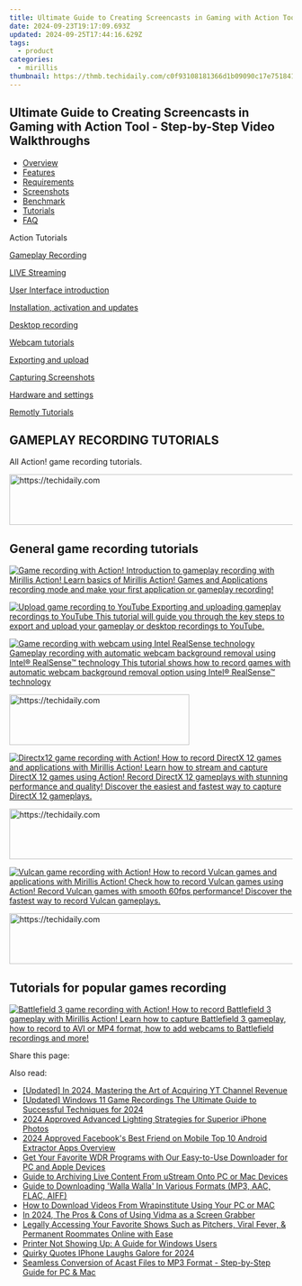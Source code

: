 ```yaml
---
title: Ultimate Guide to Creating Screencasts in Gaming with Action Tool - Step-by-Step Video Walkthroughs
date: 2024-09-23T19:17:09.693Z
updated: 2024-09-25T17:44:16.629Z
tags:
  - product
categories:
  - mirillis
thumbnail: https://thmb.techidaily.com/c0f93108181366d1b09090c17e7518417597848beec02f800a980d5086b0f997.jpg
---
```


## Ultimate Guide to Creating Screencasts in Gaming with Action Tool - Step-by-Step Video Walkthroughs

* [Overview](https://tools.techidaily.com/mirillis/products/)
* [Features](https://tools.techidaily.com/mirillis/products/)
* [Requirements](https://tools.techidaily.com/mirillis/products/)
* [Screenshots](https://tools.techidaily.com/mirillis/products/)
* [Benchmark](https://tools.techidaily.com/mirillis/products/)
* [Tutorials](https://tools.techidaily.com/mirillis/products/)
* [FAQ](https://tools.techidaily.com/mirillis/products/)

Action Tutorials

[Gameplay Recording](https://tools.techidaily.com/mirillis/products/) 

[LIVE Streaming](https://tools.techidaily.com/mirillis/products/) 

[User Interface introduction](https://tools.techidaily.com/mirillis/products/) 

[Installation, activation and updates](https://tools.techidaily.com/mirillis/products/) 

[Desktop recording](https://tools.techidaily.com/mirillis/products/) 

[Webcam tutorials](https://tools.techidaily.com/mirillis/products/) 

[Exporting and upload](https://tools.techidaily.com/mirillis/products/) 

[Capturing Screenshots](https://tools.techidaily.com/mirillis/products/) 

[Hardware and settings](https://tools.techidaily.com/mirillis/products/) 

[Remotly Tutorials](https://remotly.com/tutorials/getting-started-with-remotly-for-windows-pc) 

## GAMEPLAY RECORDING TUTORIALS

 All Action! game recording tutorials. 

<!-- affiliate ads begin -->
<a href="https://ephamedtechinc.pxf.io/c/5597632/2137205/26400" target="_top" id="2137205">
  <img src="//a.impactradius-go.com/display-ad/26400-2137205" border="0" alt="https://techidaily.com" width="728" height="90"/>
</a>
<img height="0" width="0" src="https://ephamedtechinc.pxf.io/i/5597632/2137205/26400" style="position:absolute;visibility:hidden;" border="0" />
<!-- affiliate ads end -->

## General game recording tutorials

[![Game recording with Action!](https://mirillis.com/res/old/gfx/tutorials/thumbnail_games_and_applications_recording_mode.jpg) Introduction to gameplay recording with Mirillis Action! Learn basics of Mirillis Action! Games and Applications recording mode and make your first application or gameplay recording!](https://tools.techidaily.com/mirillis/products/) 

[![Upload game recording to YouTube](https://mirillis.com/res/old/gfx/tutorials/thumbnail_export_youtube.jpg) Exporting and uploading gameplay recordings to YouTube This tutorial will guide you through the key steps to export and upload your gameplay or desktop recordings to YouTube.](https://tools.techidaily.com/mirillis/products/) 

[![Game recording with webcam using Intel RealSense technology](https://mirillis.com/res/old/gfx/tutorials/thumbnail_webcam_gameplay_recording_with_intel_realsense_technology.jpg) Gameplay recording with automatic webcam background removal using Intel® RealSense™ technology This tutorial shows how to record games with automatic webcam background removal option using Intel® RealSense™ technology](https://tools.techidaily.com/mirillis/products/) 

<!-- affiliate ads begin -->
<a href="https://wigfever.sjv.io/c/5597632/2014848/22899" target="_top" id="2014848">
  <img src="//a.impactradius-go.com/display-ad/22899-2014848" border="0" alt="https://techidaily.com" width="320" height="90"/>
</a>
<img height="0" width="0" src="https://wigfever.sjv.io/i/5597632/2014848/22899" style="position:absolute;visibility:hidden;" border="0" />
<!-- affiliate ads end -->

[![Directx12 game recording with Action!](https://mirillis.com/res/old/gfx/tutorials/thumbnail_directx12_recording.jpg) How to record DirectX 12 games and applications with Mirillis Action! Learn how to stream and capture DirectX 12 games using Action! Record DirectX 12 gameplays with stunning performance and quality! Discover the easiest and fastest way to capture DirectX 12 gameplays.](https://tools.techidaily.com/mirillis/products/) 

<!-- affiliate ads begin -->
<a href="https://appsumo.8odi.net/c/5597632/2105867/7443" target="_top" id="2105867">
  <img src="//a.impactradius-go.com/display-ad/7443-2105867" border="0" alt="https://techidaily.com" width="728" height="90"/>
</a>
<img height="0" width="0" src="https://appsumo.8odi.net/i/5597632/2105867/7443" style="position:absolute;visibility:hidden;" border="0" />
<!-- affiliate ads end -->

[![Vulcan game recording with Action!](https://mirillis.com/res/old/gfx/tutorials/thumbnail_vulcan_api_recording.jpg) How to record Vulcan games and applications with Mirillis Action! Check how to record Vulcan games using Action! Record Vulcan games with smooth 60fps performance! Discover the fastest way to record Vulcan gameplays.](https://tools.techidaily.com/mirillis/products/) 

<!-- affiliate ads begin -->
<a href="https://laganoo.pxf.io/c/5597632/1528703/16446" target="_top" id="1528703">
  <img src="//a.impactradius-go.com/display-ad/16446-1528703" border="0" alt="https://techidaily.com" width="728" height="90"/>
</a>
<img height="0" width="0" src="https://laganoo.pxf.io/i/5597632/1528703/16446" style="position:absolute;visibility:hidden;" border="0" />
<!-- affiliate ads end -->

## Tutorials for popular games recording

[![Battlefield 3 game recording with Action!](https://mirillis.com/res/old/gfx/tutorials/thumbnail_game_recording_battlefield3.jpg) How to record Battlefield 3 gameplay with Mirillis Action! Learn how to capture Battlefield 3 gameplay, how to record to AVI or MP4 format, how to add webcams to Battlefield recordings and more!](https://tools.techidaily.com/mirillis/products/) 

 Share this page:

<ins class="adsbygoogle"
     style="display:block"
     data-ad-format="autorelaxed"
     data-ad-client="ca-pub-7571918770474297"
     data-ad-slot="1223367746"></ins>

<ins class="adsbygoogle"
     style="display:block"
     data-ad-client="ca-pub-7571918770474297"
     data-ad-slot="8358498916"
     data-ad-format="auto"
     data-full-width-responsive="true"></ins>

<span class="atpl-alsoreadstyle">Also read:</span>
<div><ul>
<li><a href="https://youtube-web.techidaily.com/ed-in-2024-mastering-the-art-of-acquiring-yt-channel-revenue/"><u>[Updated] In 2024, Mastering the Art of Acquiring YT Channel Revenue</u></a></li>
<li><a href="https://screen-mirroring-recording.techidaily.com/updated-windows-11-game-recordings-the-ultimate-guide-to-successful-techniques-for-2024/"><u>[Updated] Windows 11 Game Recordings The Ultimate Guide to Successful Techniques for 2024</u></a></li>
<li><a href="https://extra-tips.techidaily.com/2024-approved-advanced-lighting-strategies-for-superior-iphone-photos/"><u>2024 Approved Advanced Lighting Strategies for Superior iPhone Photos</u></a></li>
<li><a href="https://facebook-video-recording.techidaily.com/2024-approved-facebooks-best-friend-on-mobile-top-10-android-extractor-apps-overview/"><u>2024 Approved Facebook's Best Friend on Mobile Top 10 Android Extractor Apps Overview</u></a></li>
<li><a href="https://win-manuals.techidaily.com/get-your-favorite-wdr-programs-with-our-easy-to-use-downloader-for-pc-and-apple-devices/"><u>Get Your Favorite WDR Programs with Our Easy-to-Use Downloader for PC and Apple Devices</u></a></li>
<li><a href="https://win-manuals.techidaily.com/guide-to-archiving-live-content-from-ustream-onto-pc-or-mac-devices/"><u>Guide to Archiving Live Content From uStream Onto PC or Mac Devices</u></a></li>
<li><a href="https://win-manuals.techidaily.com/guide-to-downloading-walla-walla-in-various-formats-mp3-aac-flac-aiff/"><u>Guide to Downloading 'Walla Walla' In Various Formats (MP3, AAC, FLAC, AIFF)</u></a></li>
<li><a href="https://win-manuals.techidaily.com/how-to-download-videos-from-wrapinstitute-using-your-pc-or-mac/"><u>How to Download Videos From Wrapinstitute Using Your PC or MAC</u></a></li>
<li><a href="https://digital-screen-recording.techidaily.com/in-2024-the-pros-and-cons-of-using-vidma-as-a-screen-grabber/"><u>In 2024, The Pros & Cons of Using Vidma as a Screen Grabber</u></a></li>
<li><a href="https://win-manuals.techidaily.com/legally-accessing-your-favorite-shows-such-as-pitchers-viral-fever-and-permanent-roommates-online-with-ease/"><u>Legally Accessing Your Favorite Shows Such as Pitchers, Viral Fever, & Permanent Roommates Online with Ease</u></a></li>
<li><a href="https://printer-issues.techidaily.com/printer-not-showing-up-a-guide-for-windows-users/"><u>Printer Not Showing Up: A Guide for Windows Users</u></a></li>
<li><a href="https://extra-guidance.techidaily.com/quirky-quotes-iphone-laughs-galore-for-2024/"><u>Quirky Quotes IPhone Laughs Galore for 2024</u></a></li>
<li><a href="https://win-manuals.techidaily.com/seamless-conversion-of-acast-files-to-mp3-format-step-by-step-guide-for-pc-and-mac/"><u>Seamless Conversion of Acast Files to MP3 Format - Step-by-Step Guide for PC & Mac</u></a></li>
</ul></div>

